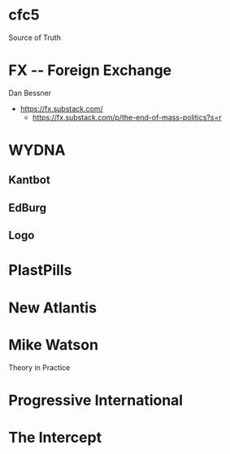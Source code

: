 # cfc5


Source of Truth

FX -- Foreign Exchange
================
  Dan Bessner
  - https://fx.substack.com/
    - https://fx.substack.com/p/the-end-of-mass-politics?s=r
  
WYDNA
=====
Kantbot
-------
EdBurg
------
Logo
----
PlastPills
==========

New Atlantis
============

Mike Watson
===========
  Theory in Practice

Progressive International
=========================

The Intercept
=============





